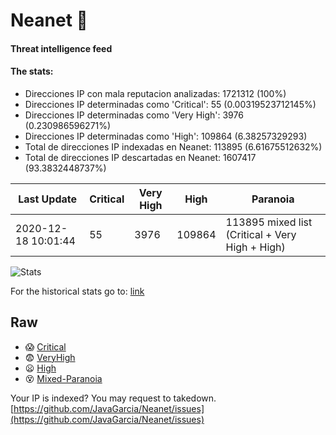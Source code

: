 # Neanet :hocho:
#### Threat intelligence feed
#### The stats:

- Direcciones IP con mala reputacion analizadas: 1721312 (100%)
- Direcciones IP determinadas como 'Critical':  55 (0.00319523712145%)
- Direcciones IP determinadas como 'Very High':  3976 (0.230986596271%)
- Direcciones IP determinadas como 'High':  109864 (6.38257329293)
- Total de direcciones IP indexadas en Neanet:  113895 (6.61675512632%)
- Total de direcciones IP descartadas en Neanet:  1607417 (93.3832448737%)

| Last Update | Critical | Very High | High | Paranoia |
| --- | --- | --- | --- | --- |
| 2020-12-18 10:01:44 | 55 | 3976 | 109864 | 113895 mixed list (Critical + Very High + High)|

![Stats](https://docs.google.com/spreadsheets/d/e/2PACX-1vSnaNMIXVabIpDJjufMlzH7poXnshF3mgd8Is1g9ytUEzVsP5my4Trn8f-xkoLLQ38xpL3HtmUexLo6/pubchart?oid=501124687&format=image)

For the historical stats go to: [link](/stats.csv)
## Raw
- :scream: [Critical](https://raw.githubusercontent.com/JavaGarcia/Neanet/master/blacklists/neanet_critical.txt)
- :fearful: [VeryHigh](https://raw.githubusercontent.com/JavaGarcia/Neanet/master/blacklists/neanet_veryHigh.txtt)
- :frowning: [High](https://raw.githubusercontent.com/JavaGarcia/Neanet/master/blacklists/neanet_high.txt)
- :dizzy_face: [Mixed-Paranoia](https://raw.githubusercontent.com/JavaGarcia/Neanet/master/blacklists/neanet_all.txt)


Your IP is indexed? You may request to takedown. [https://github.com/JavaGarcia/Neanet/issues](https://github.com/JavaGarcia/Neanet/issues)











































































































































































































































































































































































































































































































































































































































































































































































































































































































































































































































































































































































































































































































































































































































































































































































































































































































































































































































































































































































































































































































































































































































































































































































































































































































































































































































































































































































































































































































































































